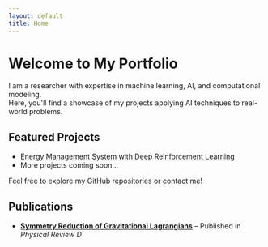 ```yaml
---
layout: default
title: Home
---
```


# Welcome to My Portfolio  

I am a researcher with expertise in machine learning, AI, and computational modeling.  
Here, you'll find a showcase of my projects applying AI techniques to real-world problems.

## Featured Projects

- [Energy Management System with Deep Reinforcement Learning](projects/ems-project.md)
- More projects coming soon...

Feel free to explore my GitHub repositories or contact me!

## Publications  

- **[Symmetry Reduction of Gravitational Lagrangians](publications.md)** – Published in *Physical Review D*  
